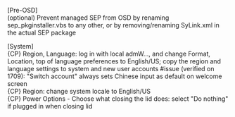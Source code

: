 [Pre-OSD]  
(optional) Prevent managed SEP from OSD by renaming sep_pkginstaller.vbs to any other, or by removing/renaming SyLink.xml in the actual SEP package

[System]  
{CP} Region, Language: log in with local admW..., and change Format, Location, top of language preferences to English/US; copy the region and language settings to system and new user accounts #issue (verified on 1709): "Switch account" always sets Chinese input as default on welcome screen  
{CP} Region: change system locale to English/US  
{CP} Power Options - Choose what closing the lid does: select "Do nothing" if plugged in when closing lid  
